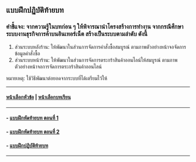 ## แบบฝึกปฏิบัติท้ายบท

### คำชี้แจง: จากความรู้ในบทก่อน ๆ ให้พิจารณานำโครงสร้างการทำงาน จากกรณีศึกษาระบบงานธุรกิจการค้าบนอินเทอร์เน็ต สร้างเป็นระบบตามลำดับ ดังนี้

1.	ส่วนระบบหลังร้าน: ให้พัฒนาในส่วนการจัดการคำสั่งซื้อสมบูรณ์ ตามภาพตัวอย่างหน้าจอจัดการข้อมูลคำสั่งซื้อ
2.	ส่วนระบบหน้าร้าน: ให้พัฒนาในส่วนการจัดการตระกร้าสินค้าออนไลน์ให้สมบูรณ์ ตามภาพตัวอย่างหน้าจอการจัดการตระกร้าสินค้าออนไลน์

หมายเหตุ: ใช้วิธีพัฒนาต่อยอดจากระบบที่ได้เตรียมไว้ให้

---
#### [หน้าเลือกหัวข้อ](README.md) | [หน้าเลือกบทเรียน](../README.md)
---
#### - [แบบฝึกหัดท้ายบท ตอนที่ 1](0930.md)
#### - [แบบฝึกหัดท้ายบท ตอนที่ 2](0950.md)
#### - [แบบฝึกปฏิบัติท้ายบท](0970.md)
---
